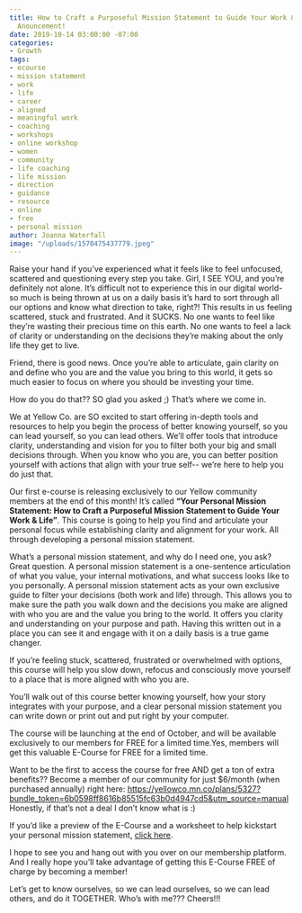 ```yaml
---
title: How to Craft a Purposeful Mission Statement to Guide Your Work & Life + Special
  Anouncement!
date: 2019-10-14 03:00:00 -07:00
categories:
- Growth
tags:
- ecourse
- mission statement
- work
- life
- career
- aligned
- meaningful work
- coaching
- workshops
- online workshop
- women
- community
- life coaching
- life mission
- direction
- guidance
- resource
- online
- free
- personal mission
author: Joanna Waterfall
image: "/uploads/1570475437779.jpeg"
---
```


Raise your hand if you’ve experienced what it feels like to feel unfocused, scattered and questioning every step you take. Girl, I SEE YOU, and you’re definitely not alone. It’s difficult not to experience this in our digital world- so much is being thrown at us on a daily basis it’s hard to sort through all our options and know what direction to take, right?! This results in us feeling scattered, stuck and frustrated. And it SUCKS. No one wants to feel like they’re wasting their precious time on this earth. No one wants to feel a lack of clarity or understanding on the decisions they’re making about the only life they get to live.

Friend, there is good news. Once you’re able to articulate, gain clarity on and define who you are and the value you bring to this world, it gets so much easier to focus on where you should be investing your time.

How do you do that?? SO glad you asked ;) That’s where we come in.

We at Yellow Co. are SO excited to start offering in-depth tools and resources to help you begin the process of better knowing yourself, so you can lead yourself, so you can lead others. We’ll offer tools that introduce clarity, understanding and vision for you to filter both your big and small decisions through. When you know who you are, you can better position yourself with actions that align with your true self-- we’re here to help you do just that.

Our first e-course is releasing exclusively to our Yellow community members at the end of this month! It’s called **“Your Personal Mission Statement: How to Craft a Purposeful Mission Statement to Guide Your Work & Life”**. This course is going to help you find and articulate your personal focus while establishing clarity and alignment for your work. All through developing a personal mission statement. 

What’s a personal mission statement, and why do I need one, you ask? Great question. A personal mission statement is a one-sentence articulation of what you value, your internal motivations, and what success looks like to you personally. A personal mission statement acts as your own exclusive guide to filter your decisions (both work and life) through. This allows you to make sure the path you walk down and the decisions you make are aligned with who you are and the value you bring to the world. It offers you clarity and understanding on your purpose and path. Having this written out in a place you can see it and engage with it on a daily basis is a true game changer.

If you’re feeling stuck, scattered, frustrated or overwhelmed with options, this course will help you slow down, refocus and consciously move yourself to a place that is more aligned with who you are.

You’ll walk out of this course better knowing yourself, how your story integrates with your purpose, and a clear personal mission statement you can write down or print out and put right by your computer.

The course will be launching at the end of October, and will be available exclusively to our members for FREE for a limited time.Yes, members will get this valuable E-Course for FREE for a limited time. 

Want to be the first to access the course for free  AND get a ton of extra benefits?? Become a member of our community for just $6/month (when purchased annually) right here: https://yellowco.mn.co/plans/5327?bundle_token=6b0598ff8616b85515fc63b0d4947cd5&utm_source=manual Honestly, if that’s not a deal I don’t know what is :)

If you’d like a preview of the E-Course and a worksheet to help kickstart your personal mission statement, [click here](https://yellowcollective.lpages.co/personal-mission-statement-e-workshop/).

I hope to see you and hang out with you over on our membership platform. And I really hope you’ll take advantage of getting this E-Course FREE of charge by becoming a member!

Let’s get to know ourselves, so we can lead ourselves, so we can lead others, and do it TOGETHER. Who’s with me??? Cheers!!!
